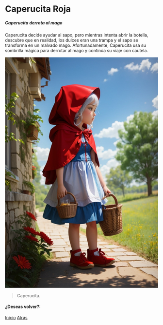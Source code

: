 # Caperucita Roja
##### Caperucita derrota al mago

Caperucita decide ayudar al sapo, pero mientras intenta abrir la botella, descubre que en realidad, los dulces eran una trampa y el sapo se transforma en un malvado mago. Afortunadamente, Caperucita usa su sombrilla mágica para derrotar al mago y continúa su viaje con cautela.


![](https://raw.githubusercontent.com/Linita-Arenas/Guion/main/Caperucita%20Roja/Inicio/img/DreamShaper_v7_On_the_way_to_the_sidewalk_Little_Red_Riding_Ho_0.jpg)

> Caperucita.

#### ¿Deseas volver?:
[Inicio](https://github.com/Linita-Arenas/Guion/blob/develop/README.md "Inicio")
[Atrás](https://github.com/Linita-Arenas/Guion/blob/main/Caperucita%20Roja/Inicio/1/1.1.md "Atrás")
